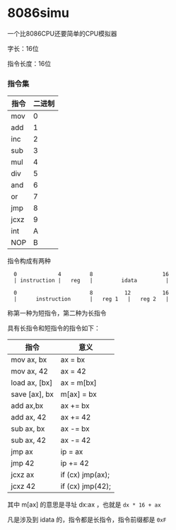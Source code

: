 # 8086simu
一个比8086CPU还要简单的CPU模拟器

字长：16位

指令长度：16位

### 指令集

| 指令 | 二进制 |
|------|--------|
mov   | 0
add   | 1
inc   | 2
sub   | 3
mul   | 4
div   | 5
and   | 6
or    | 7
jmp   | 8
jcxz  | 9
int   | A
NOP   | B

指令构成有两种

	  0             4         8                      16
	  | instruction |   reg   |         idata         |
	  
	  0                       8          12          16
	  |      instruction      |   reg 1   |   reg 2   |

称第一种为短指令，第二种为长指令

具有长指令和短指令的指令如下：

| 指令 | 意义 |
|------|------|
mov  ax, bx | ax = bx
mov  ax, 42 | ax = 42
load ax, [bx] | ax = m[bx]
save [ax], bx | m[ax] = bx
add  ax,bx | ax += bx
add  ax, 42 | ax += 42
sub  ax, bx | ax -= bx
sub  ax, 42 | ax -= 42
jmp  ax     | ip = ax
jmp  42     | ip += 42
jcxz ax     | if (cx) jmp(ax);
jcxz 42     | if (cx) jmp(42);

其中 m[ax] 的意思是寻址 dx:ax ，也就是 `dx * 16 + ax`

凡是涉及到 idata 的，指令都是长指令，指令前缀都是 `0xF`
